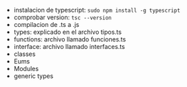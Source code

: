- instalacion de typescript: `sudo npm install -g typescript`
- comprobar version: `tsc --version`
- compilacion de .ts a .js
- types: explicado en el archivo tipos.ts
- functions: archivo llamado funciones.ts
- interface: archivo llamado interfaces.ts
- classes
- Eums
- Modules
- generic types
